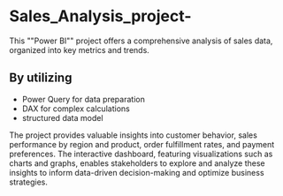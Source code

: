 # Sales_Analysis_project-
This ""Power BI"" project offers a comprehensive analysis of sales data, organized into key metrics and trends.
## By utilizing
* Power Query for data preparation
* DAX for complex calculations
* structured data model

The project provides valuable insights into customer behavior, sales performance by region and product, order fulfillment rates, and payment preferences. The interactive dashboard, featuring visualizations such as charts and graphs, enables stakeholders to explore and analyze these insights to inform data-driven decision-making and optimize business strategies.

